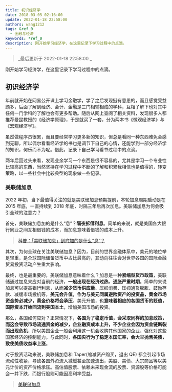 ```yaml
---
title: 初识经济学
date: 2018-03-05 02:16:00
update: 2022-01-18 22:58:00
authors: wang1212
tags: &ref_0
  - 金融与经济
keywords: *ref_0
description: 刚开始学习经济学，在这里记录下学习过程中的点滴。
---
```


> _最后更新于 2022-01-18 22:58:00 _

刚开始学习经济学，在这里记录下学习过程中的点滴。

<!-- truncate -->

## 初识经济学

年前就开始在网易公开课上学习金融学，学了之后发现挺有意思的，而且感觉受益颇多，后面了解到经济、会计、金融是三门相辅相成的学科，互相了解下也对其中任何一门学科的了解也会有更多帮助。随后从网上查阅了相关资料，发现很多人都推荐曼昆教授的《经济学原理》，于是就买了一套，分为两本书《微观经济学》与《宏观经济学》。

虽然做程序员很累，而且要经常学习更多新的知识，但总是看同一种东西难免会感到无聊，所以偶尔看看经济学的书也是调节下自己的心情，还能学到一部分经济学的知识，何乐而不为呢。借此，记录下自己学习看书过程中的点滴。

两年后回过头来看，发现业余学习一个东西是很不容易的，尤其是学习一个专业性比较高的东西，当然坚持在学习过程中不断的了解和积累我相信也是值得的，转变策略，以一些社会中比较典型的现象做一些记录。

### 美联储加息

2022 年初，当下最值得关注的就是美联储加息预期提前，本轮加息周期启动是在 2015 年底，一直持续到 2018 年底，时隔三年后再次加息。美联储加息为何会吸引全球的注意力？

首先，美联储加息加的是什么“息”？**隔夜拆借利息**。简单的来说，就是美国各大银行同业之间互相借钱的成本，而加息意味着借钱的成本上升。

> [科普：「美联储加息」到底加的是什么“息”？](http://www.360doc.com/content/18/0614/13/437296_762347688.shtml)

其次，为何全球在关注美联储加息？因为，目前的世界金融体系中，美元的地位举足轻重，是全球国际储备货币中占比最高的，其动向往往会对世界各国的国际金融贸易投资活动产生重大影响。

最终，也是最重要的，美联储加息意味着什么？加息是一种**紧缩型货币政策**，美联储通过加息来应对当前的经济，**一般出现在经济过热、通胀严重时期**。简单的来说加息可以提高银行利息，从而**减少货币供应量**、压抑消费、压抑通货膨胀、鼓励存款、减缓市场投机等，**美元会升值，作为与美元同属避险资产的投资品，黄金市场资金势必减少，黄金价格将会承压**。美元升值，也**意味着相应的各国货币的贬值，国际资本开始回流到美国本土**，增加美国市场的投资。

那么，各国如何应对？正常情况下，**各国为了稳定币值，会采取同样的加息政策，而这会导致市场流通资金的减少，企业融资成本上升，不少企业会因为资金链断裂而出现危机**，所以美国企业一般会利用这一机会收购其他国家的企业，强化对这些国家经济的控制能力。与此同时，**各国央行为了稳定本国汇率，会大举抛售美债，致使美债收益率上涨**。

对于投资活动来说，美联储加息和 Taper(缩减资产购买，退出 QE) 都会引起市场流动性收紧，导致各国外资流入减缓甚至加速流出，美股、美债、大宗商品等以美元计价的资产价格承压。高估值股票、依赖未来现金流的股票、资源股等价格可能会一并下跌，而银行股则可能因高利率受益。

> [美联储加息](https://wiki.mbalib.com/wiki/%E7%BE%8E%E8%81%94%E5%82%A8%E5%8A%A0%E6%81%AF)
